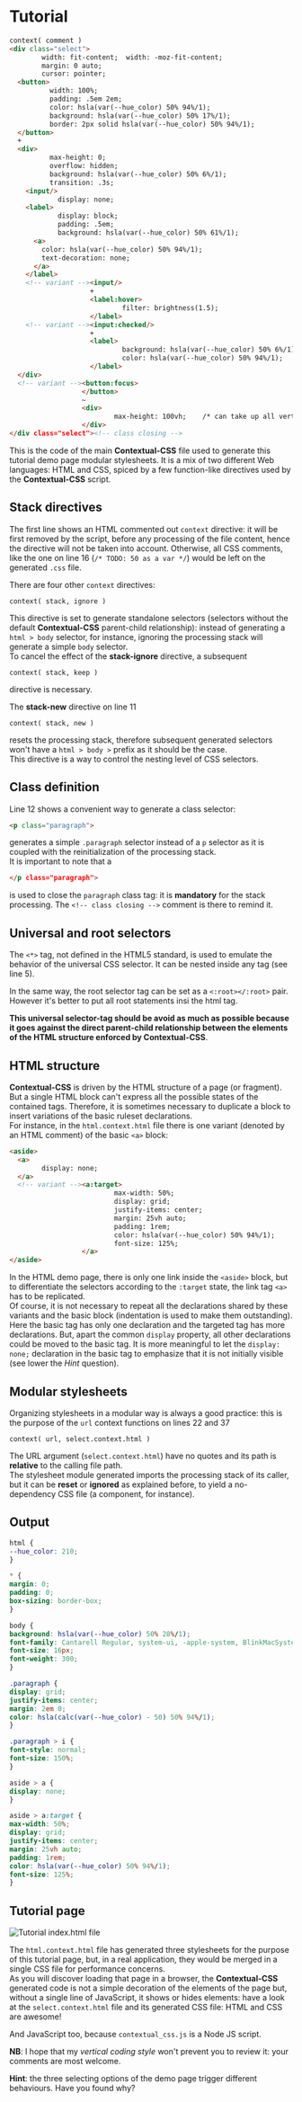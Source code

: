 # Tutorial

```html
context( comment )
<div class="select">
        width: fit-content;  width: -moz-fit-content;
        margin: 0 auto;
        cursor: pointer;
  <button>
          width: 100%;
          padding: .5em 2em;
          color: hsla(var(--hue_color) 50% 94%/1);
          background: hsla(var(--hue_color) 50% 17%/1);
          border: 2px solid hsla(var(--hue_color) 50% 94%/1);
  </button>
  +
  <div>
          max-height: 0;
          overflow: hidden;
          background: hsla(var(--hue_color) 50% 6%/1);
          transition: .3s;
    <input/>
            display: none;
    <label>
            display: block;
            padding: .5em;
            background: hsla(var(--hue_color) 50% 61%/1);
      <a>
        color: hsla(var(--hue_color) 50% 94%/1);
        text-decoration: none;
      </a>
    </label>
    <!-- variant --><input/>
                    +
                    <label:hover>
                            filter: brightness(1.5);
                    </label>
    <!-- variant --><input:checked/>
                    +
                    <label>
                            background: hsla(var(--hue_color) 50% 6%/1);
                            color: hsla(var(--hue_color) 50% 94%/1);
                    </label>
  </div>
  <!-- variant --><button:focus>
                  </button>
                  ~
                  <div>
                          max-height: 100vh;    /* can take up all vertical space */
                  </div>
</div class="select"><!-- class closing -->
```

This is the code of the main **Contextual-CSS** file used to generate this tutorial demo page modular stylesheets.
It is a mix of two different Web languages: HTML and CSS, spiced by a few function-like directives used by the **Contextual-CSS** script.


## Stack directives

The first line shows an HTML commented out `context` directive: it will be first removed by the script, before any processing of the file content, hence the directive will not be taken into account. Otherwise, all CSS comments, like the one on line 16 (`/* TODO: 50 as a var */`) would be left on the generated `.css` file.


There are four other `context` directives:
```
context( stack, ignore )
```
This directive is set to generate standalone selectors (selectors without the default **Contextual-CSS** parent-child relationship):
instead of generating a `html > body` selector, for instance, ignoring the processing stack will generate a simple `body` selector.<br/>
To cancel the effect of the __stack-ignore__ directive, a subsequent
```
context( stack, keep )
```
directive is necessary.


The __stack-new__ directive on line 11
```
context( stack, new )
```
resets the processing stack, therefore subsequent generated selectors won't have a `html > body >` prefix as it should be the case.<br/>
This directive is a way to control the nesting level of CSS selectors.


## Class definition

Line 12 shows a convenient way to generate a class selector:
```html
<p class="paragraph">
```
generates a simple `.paragraph` selector instead of a `p` selector as it is coupled with the reinitialization of the processing stack.<br/>
It is important to note that a
```html
</p class="paragraph">
```
is used to close the `paragraph` class tag: it is **mandatory** for the stack processing. The `<!-- class closing -->` comment is there to remind it.


## Universal and root selectors
The `<*>` tag, not defined in the HTML5 standard, is used to emulate the behavior of the universal CSS selector. It can be nested inside any tag (see line 5).

In the same way, the root selector tag can be set as a `<:root></:root>` pair. However it's better to put all root statements insi the html tag.


**This universal selector-tag should be avoid as much as possible because it goes against the direct parent-child relationship between the elements of the HTML structure enforced by Contextual-CSS**.


## HTML structure

**Contextual-CSS** is driven by the HTML structure of a page (or fragment). But a single HTML block can't express all the possible states of the contained tags. Therefore, it is sometimes necessary to duplicate a block to insert variations of the basic ruleset declarations.<br/>
For instance, in the `html.context.html` file there is one variant (denoted by an HTML comment) of the basic `<a>` block:

```html
<aside>
  <a>
        display: none;
  </a>
  <!-- variant --><a:target>
                          max-width: 50%;
                          display: grid;
                          justify-items: center;
                          margin: 25vh auto;
                          padding: 1rem;
                          color: hsla(var(--hue_color) 50% 94%/1);
                          font-size: 125%;
                  </a>
</aside>
```

In the HTML demo page, there is only one link inside the `<aside>` block, but to differentiate the selectors according to the `:target` state, the link tag `<a>` has to be replicated.<br/>
Of course, it is not necessary to repeat all the declarations shared by these variants and the basic block (indentation is used to make them outstanding).<br/>
Here the basic tag has only one declaration and the targeted tag has more declarations. But, apart the common `display` property, all other declarations could be moved to the basic tag. It is more meaningful to let the `display: none;` declaration in the basic tag to emphasize that it is not initially visible (see lower the _Hint_ question).


## Modular stylesheets

Organizing stylesheets in a modular way is always a good practice: this is the purpose of the `url` context functions on lines 22 and 37
```
context( url, select.context.html )
```
The URL argument (`select.context.html`) have no quotes and its path is __relative__ to the calling file path.<br/>
The stylesheet module generated imports the processing stack of its caller, but it can be **reset** or **ignored** as explained before, to yield a no-dependency CSS file (a component, for instance).


## Output

```css
html {
--hue_color: 210;
}

* {
margin: 0;
padding: 0;
box-sizing: border-box;
}

body {
background: hsla(var(--hue_color) 50% 28%/1);
font-family: Cantarell Regular, system-ui, -apple-system, BlinkMacSystemFont, Segoe UI, Roboto, Oxygen, Ubuntu, Helvetica Neue, sans-serif;
font-size: 16px;
font-weight: 300;
}

.paragraph {
display: grid;
justify-items: center;
margin: 2em 0;
color: hsla(calc(var(--hue_color) - 50) 50% 94%/1);
}

.paragraph > i {
font-style: normal;
font-size: 150%;
}

aside > a {
display: none;
}

aside > a:target {
max-width: 50%;
display: grid;
justify-items: center;
margin: 25vh auto;
padding: 1rem;
color: hsla(var(--hue_color) 50% 94%/1);
font-size: 125%;
}
```

## Tutorial page

![Tutorial index.html file](../../screenshots/tutorial.jpg)

The `html.context.html` file has generated three stylesheets for the purpose of this tutorial page, but, in a real application, they would be merged in a single CSS file for performance concerns.<br/>
As you will discover loading that page in a browser, the **Contextual-CSS** generated code is not a simple decoration of the elements of the page but, without a single line of JavaScript, it shows or hides elements: have a look at the `select.context.html` file and its generated CSS file: HTML and CSS are awesome!

And JavaScript too, because `contextual_css.js` is a Node JS script.

**NB**: I hope that my _vertical coding style_ won't prevent you to review it: your comments are most welcome.

**Hint**: the three selecting options of the demo page trigger different behaviours. Have you found why?